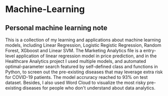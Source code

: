 # Machine-Learning
## Personal machine learning note
This is a collection of my learning and applications about machine learning models, including Linear Regression, Logistic Registic Regression, Random Forest, XGboost and Linear SVM. The Marketing Analytics file is a entry-level application of linear regression model in price prediction, and in the Healthcare Analytics project I used multiple models, and automated optimal-parameter search featured by self-defined class and functions in Python, to screen out the pre-existing diseases that may leverage extra risk for COVID-19 patients. The model accruracy reached to 93% on test dataset. Besides, I also used Word Cloud to visualize the most risky pre-existing diseases for people who don't understand about data analytics. 
